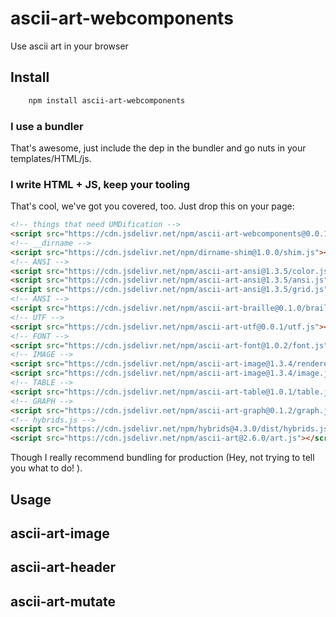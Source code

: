 ascii-art-webcomponents
=======================

Use ascii art in your browser

Install
-------

```bash
    npm install ascii-art-webcomponents
```

### I use a bundler

That's awesome, just include the dep in the bundler and go nuts in your templates/HTML/js.

### I write HTML + JS, keep your tooling

That's cool, we've got you covered, too. Just drop this on your page:

```html
<!-- things that need UMDification -->
<script src="https://cdn.jsdelivr.net/npm/ascii-art-webcomponents@0.0.1/dist/bundled.js"></script>
<!-- __dirname -->
<script src="https://cdn.jsdelivr.net/npm/dirname-shim@1.0.0/shim.js"></script>
<!-- ANSI -->
<script src="https://cdn.jsdelivr.net/npm/ascii-art-ansi@1.3.5/color.js"></script>
<script src="https://cdn.jsdelivr.net/npm/ascii-art-ansi@1.3.5/ansi.js"></script>
<script src="https://cdn.jsdelivr.net/npm/ascii-art-ansi@1.3.5/grid.js"></script>
<!-- ANSI -->
<script src="https://cdn.jsdelivr.net/npm/ascii-art-braille@0.1.0/braille.js"></script>
<!-- UTF -->
<script src="https://cdn.jsdelivr.net/npm/ascii-art-utf@0.0.1/utf.js"></script>
<!-- FONT -->
<script src="https://cdn.jsdelivr.net/npm/ascii-art-font@1.0.2/font.js"></script>
<!-- IMAGE -->
<script src="https://cdn.jsdelivr.net/npm/ascii-art-image@1.3.4/renderers/average.js"></script>
<script src="https://cdn.jsdelivr.net/npm/ascii-art-image@1.3.4/image.js"></script>
<!-- TABLE -->
<script src="https://cdn.jsdelivr.net/npm/ascii-art-table@1.0.1/table.js"></script>
<!-- GRAPH -->
<script src="https://cdn.jsdelivr.net/npm/ascii-art-graph@0.1.2/graph.js"></script>
<!-- hybrids.js -->
<script src="https://cdn.jsdelivr.net/npm/hybrids@4.3.0/dist/hybrids.js"></script>
<script src="https://cdn.jsdelivr.net/npm/ascii-art@2.6.0/art.js"></script>
```

Though I really recommend bundling for production (Hey, not trying to tell you what to do! ).

Usage
-----

ascii-art-image
---------------

ascii-art-header
----------------

ascii-art-mutate
----------------
